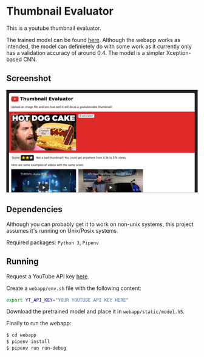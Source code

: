 # Thumbnail Evaluator
This is a youtube thumbnail evaluator.

The trained model can be found [here](https://drive.google.com/file/d/1ZGIh5CFGrvGOk-0XkJDJTJfBV2bU85ct/view?usp=sharing).
Although the webapp works as intended, the model can definietely do with
some work as it currently only has a validation accuracy of around 0.4.
The model is a simpler Xception-based CNN.

## Screenshot
![screenshot](assets/webapp-scrot.png)

## Dependencies
Although you can probably get it to work on non-unix systems, this
project assumes it's running on Unix/Posix systems.

Required packages: `Python 3`, `Pipenv`

## Running
Request a YouTube API key
[here](https://console.developers.google.com/).

Create a `webapp/env.sh` file with the following content:
```sh
export YT_API_KEY="YOUR YOUTUBE API KEY HERE"
```

Download the pretrained model and place it in `webapp/static/model.h5`.

Finally to run the webapp:
```sh
$ cd webapp
$ pipenv install
$ pipenv run run-debug
```
